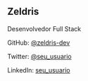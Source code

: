 
<body>
    <div class="card">
        <h2>Zeldris</h2>
        <p>Desenvolvedor Full Stack</p>
        <p>GitHub: <a href="https://github.com/zeldris-dev" target="_blank">@zeldris-dev</a></p>
        <p>Twitter: <a href="" target="_blank">@seu_usuario</a></p>
        <p>LinkedIn: <a href="" target="_blank">seu_usuario</a></p>
    </div>
</body>
</html>
